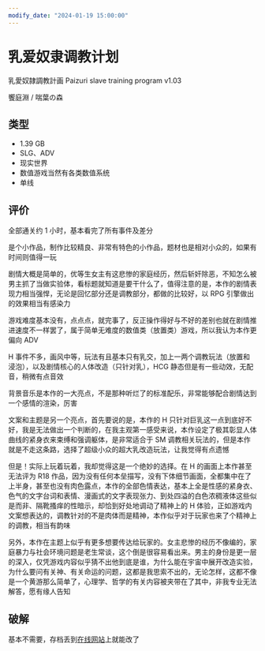 ```yaml
---
modify_date: "2024-01-19 15:00:00"
---
```


# 乳爱奴隶调教计划

乳愛奴隷調教計画 Paizuri slave training program v1.03

饗庭淵 / 喘葉の森

## 类型

- 1.39 GB
- SLG、ADV
- 现实世界
- 数值游戏当然有各类数值系统
- 单线

## 评价

全部通关约 1 小时，基本看完了所有事件及差分

是个小作品，制作比较精良、非常有特色的小作品，题材也是相对小众的，如果有时间则值得一玩

剧情大概是简单的，优等生女主有这悲惨的家庭经历，然后斩奸除恶，不知怎么被男主抓了当做实验体，看标题就知道是要干什么了，值得注意的是，本作的剧情表现力相当强悍，无论是回忆部分还是调教部分，都做的比较好，以 RPG 引擎做出的效果相当有感染力

游戏难度基本没有，点点点，就完事了，反正操作得好与不好的差别也就在剧情推进速度不一样罢了，属于简单无难度的数值类（放置类）游戏，所以我认为本作更偏向 ADV

H 事件不多，画风中等，玩法有且基本只有乳交，加上一两个调教玩法（放置和浸泡），以及剧情核心的人体改造（只针对乳），HCG 静态但是有一些动效，无配音，稍微有点音效

背景音乐是本作的一大亮点，不是那种听烂了的标准配乐，非常能够配合剧情达到一个感情的渲染，厉害

文案和主题是另一个亮点，首先要说的是，本作的 H 只针对巨乳这一点到底好不好，我是无法做出一个判断的，在我主观第一感受来说，本作设定了极其彰显人体曲线的紧身衣来束缚和强调躯体，是非常适合于 SM 调教相关玩法的，但是本作就是不走这条路，选择了超级小众的超大乳改造玩法，让我觉得有点遗憾

但是！实际上玩着玩着，我却觉得这是一个绝妙的选择。在 H 的画面上本作甚至无法评为 R18 作品，因为没有任何本垒描写，没有下体细节画面，全都集中在了上半身，甚至也没有肉色露点，本作的全部色情表达，基本上全是性感的紧身衣、色气的文字台词和表情、漫画式的文字表现张力、到处四溢的白色浓稠液体这些似是而非、隔靴搔痒的性暗示，却恰到好处地调动了精神上的 H 体验，正如游戏内文案想表达的，调教针对的不是肉体而是精神，本作似乎对于玩家也来了个精神上的调教，相当有韵味

另外，本作在主题上似乎有更多想要传达给玩家的。女主悲惨的经历不像编的，家庭暴力与社会环境问题是老生常谈，这个倒是很容易看出来。男主的身份是更一层的深入，仅凭游戏内容似乎猜不出他到底是谁，为什么能在宇宙中展开改造实验，为什么要问有关神、有关命运的问题，这都是我思索不出的，无论怎样，这都不像是一个黄游那么简单了，心理学、哲学的有关内容被夹带在了其中，非我专业无法解答，愿有缘人告知

## 破解

基本不需要，存档丢到[在线网站](https://www.save-editor.com/tools/rpg_tkool_mz_save.html)上就能改了
